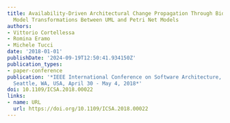 ```yaml
---
title: Availability-Driven Architectural Change Propagation Through Bidirectional
  Model Transformations Between UML and Petri Net Models
authors:
- Vittorio Cortellessa
- Romina Eramo
- Michele Tucci
date: '2018-01-01'
publishDate: '2024-09-19T12:50:41.934150Z'
publication_types:
- paper-conference
publication: '*IEEE International Conference on Software Architecture, ICSA 2018,
  Seattle, WA, USA, April 30 - May 4, 2018*'
doi: 10.1109/ICSA.2018.00022
links:
- name: URL
  url: https://doi.org/10.1109/ICSA.2018.00022
---
```

